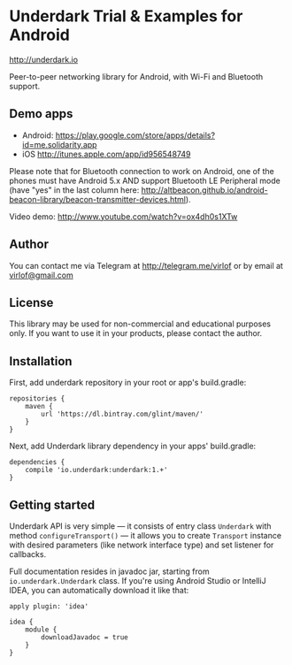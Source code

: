 # Underdark Trial & Examples for Android
http://underdark.io

Peer-to-peer networking library for Android, with Wi-Fi and Bluetooth support.

## Demo apps
* Android: https://play.google.com/store/apps/details?id=me.solidarity.app
* iOS http://itunes.apple.com/app/id956548749

Please note that for Bluetooth connection to work on Android, one of the phones must have Android 5.x AND support Bluetooth LE Peripheral mode (have "yes" in the last column here: http://altbeacon.github.io/android-beacon-library/beacon-transmitter-devices.html).

Video demo: http://www.youtube.com/watch?v=ox4dh0s1XTw

## Author
You can contact me via Telegram at http://telegram.me/virlof or by email at virlof@gmail.com

## License
This library may be used for non-commercial and educational purposes only.
If you want to use it in your products, please contact the author.

## Installation
First, add underdark repository in your root or app's build.gradle:
```
repositories {
    maven {
        url 'https://dl.bintray.com/glint/maven/'
    }
}
```
Next, add Underdark library dependency in your apps' build.gradle:
```
dependencies {
    compile 'io.underdark:underdark:1.+'
}
```
## Getting started
Underdark API is very simple — it consists of entry class `Underdark` with method `configureTransport()` — it allows you to create `Transport` instance with desired parameters (like network interface type) and set listener for callbacks.

Full documentation resides in javadoc jar, starting from `io.underdark.Underdark` class.
If you're using Android Studio or IntelliJ IDEA, you can automatically download it like that:
```
apply plugin: 'idea'

idea {
    module {
        downloadJavadoc = true
    }
}
```

